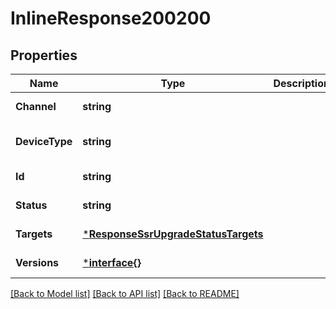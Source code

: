 # InlineResponse200200

## Properties
Name | Type | Description | Notes
------------ | ------------- | ------------- | -------------
**Channel** | **string** |  | [default to null]
**DeviceType** | **string** |  | [optional] [default to null]
**Id** | **string** |  | [default to null]
**Status** | **string** |  | [default to null]
**Targets** | [***ResponseSsrUpgradeStatusTargets**](response_ssr_upgrade_status_targets.md) |  | [default to null]
**Versions** | [***interface{}**](interface{}.md) |  | [default to null]

[[Back to Model list]](../README.md#documentation-for-models) [[Back to API list]](../README.md#documentation-for-api-endpoints) [[Back to README]](../README.md)

